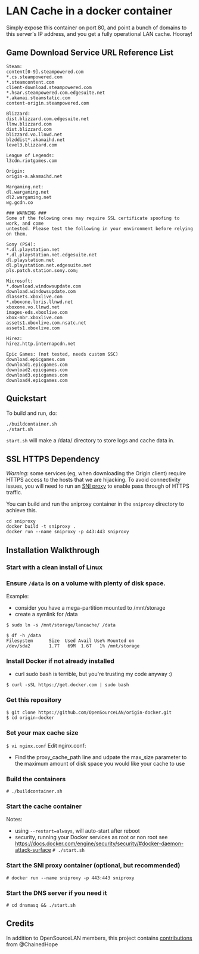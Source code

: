 # LAN Cache in a docker container

Simply expose this container on port 80, and point a bunch of domains to this server's IP address, 
and you get a fully operational LAN cache. Hooray!

## Game Download Service URL Reference List

```
Steam:
content[0-9].steampowered.com
*.cs.steampowered.com
*.steamcontent.com
client-download.steampowered.com
*.hsar.steampowered.com.edgesuite.net
*.akamai.steamstatic.com
content-origin.steampowered.com

Blizzard:
dist.blizzard.com.edgesuite.net
llnw.blizzard.com
dist.blizzard.com
blizzard.vo.llnwd.net
blzddist*.akamaihd.net
level3.blizzard.com

League of Legends:
l3cdn.riotgames.com

Origin:
origin-a.akamaihd.net

Wargaming.net:
dl.wargaming.net
dl2.wargaming.net
wg.gcdn.co

### WARNING ###
Some of the folowing ones may require SSL certificate spoofing to work, and come
untested. Please test the following in your environment before relying on them. 

Sony (PS4):
*.dl.playstation.net 
*.dl.playstation.net.edgesuite.net 
dl.playstation.net 
dl.playstation.net.edgesuite.net 
pls.patch.station.sony.com;

Microsoft:
*.download.windowsupdate.com 
download.windowsupdate.com 
dlassets.xboxlive.com 
*.xboxone.loris.llnwd.net 
xboxone.vo.llnwd.net 
images-eds.xboxlive.com 
xbox-mbr.xboxlive.com 
assets1.xboxlive.com.nsatc.net 
assets1.xboxlive.com

Hirez:
hirez.http.internapcdn.net

Epic Games: (not tested, needs custom SSC)
download.epicgames.com 
download1.epicgames.com 
download2.epicgames.com 
download3.epicgames.com 
download4.epicgames.com 
```

## Quickstart

To build and run, do:
```
./buildcontainer.sh
./start.sh
```

`start.sh` will make a /data/ directory to store logs and cache data in. 

## SSL HTTPS Dependency

*Warning*: some services (eg, when downloading the Origin client) require HTTPS access to the 
hosts that we are hijacking. To avoid connectivity issues, you will need to run an 
[SNI proxy](https://github.com/dlundquist/sniproxy) to enable pass through of HTTPS traffic. 

You can build and run the sniproxy container in the `sniproxy` directory to achieve this. 

```
cd sniproxy
docker build -t sniproxy .
docker run --name sniproxy -p 443:443 sniproxy
```

## Installation Walkthrough

### Start with a clean install of Linux

### Ensure `/data` is on a volume with plenty of disk space.

Example:
 - consider you have a mega-partition mounted to /mnt/storage
 - create a symlink for /data
```
$ sudo ln -s /mnt/storage/lancache/ /data

$ df -h /data
Filesystem      Size  Used Avail Use% Mounted on
/dev/sda2       1.7T   69M  1.6T   1% /mnt/storage
```

### Install Docker if not already installed
 - curl sudo bash is terrible, but you're trusting my code anyway :)
```
$ curl -sSL https://get.docker.com | sudo bash
```

### Get this repository
```
$ git clone https://github.com/OpenSourceLAN/origin-docker.git
$ cd origin-docker
```

### Set your max cache size
`$ vi nginx.conf`
Edit nginx.conf:
- Find the proxy_cache_path line and udpate the max_size parameter to the maximum
  amount of disk space you would like your cache to use

### Build the containers
`# ./buildcontainer.sh`

### Start the cache container

Notes:
 - using `--restart=always`, will auto-start after reboot
 - security, running your Docker services as root or non root
   see https://docs.docker.com/engine/security/security/#docker-daemon-attack-surface
`# ./start.sh`

### Start the SNI proxy container (optional, but recommended)
`# docker run --name sniproxy -p 443:443 sniproxy`

### Start the DNS server if you need it
`# cd dnsmasq && ./start.sh`


## Credits
In addition to OpenSourceLAN members, this project contains [contributions](https://github.com/OpenSourceLAN/origin-docker/pull/1) from @ChainedHope
